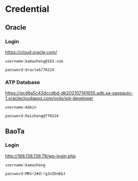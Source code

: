 # Credential

## Oracle

### Login

<https://cloud.oracle.com/>

`username:kamazheng@163.com`

`password:Oracle&770224`

### ATP Database

<https://gcd6a5c43dccdbd-db202107141655.adb.sa-saopaulo-1.oraclecloudapps.com/ords/sql-developer>

`username:Admin`

`password:Kaizheng@770224`

## BaoTa

### Login

<http://168.138.139.79/wp-login.php>

`username:kamazheng`

`password:MRS!2#d!!g2nZDnB$J`
